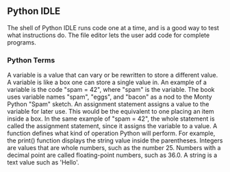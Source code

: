 ## Python IDLE
The shell of Python IDLE runs code one at a time, and is a good way to test what instructions do. The file editor lets the user add code for complete programs.
### Python Terms
A variable is a value that can vary or be rewritten to store a different value. A variable is like a box one can store a single value in. An example of a variable is the code "spam = 42", where "spam" is the variable. The book uses variable names "spam", "eggs", and "bacon" as a nod to the Monty Python "Spam" sketch. An assignment statement assigns a value to the variable for later use. This would be the equivalent to one placing an item inside a box. In the same example of "spam = 42", the whole statement is called the assignment statement, since it assigns the variable to a value. A function defines what kind of operation Python will perform. For example, the print() function displays the string value inside the parentheses. Integers are values that are whole numbers, such as the number 25. Numbers with a decimal point are called floating-point numbers, such as 36.0. A string is a text value such as 'Hello'.
